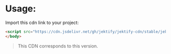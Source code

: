 # Usage:

Import this cdn link to your project:

```html
<script src="https://cdn.jsdelivr.net/gh/jektify/jektify-cdn/stable/jektify.min.js"></script>
</body>
```

> This CDN corresponds to this version.
